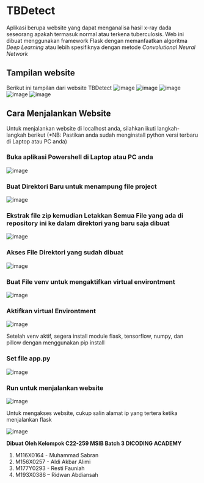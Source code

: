 # TBDetect
Aplikasi berupa website yang dapat menganalisa hasil x-ray dada seseorang apakah termasuk normal atau terkena tuberculosis. Web ini dibuat menggunakan framework Flask dengan memanfaatkan algoritma _Deep Learning_ atau lebih spesifiknya dengan metode
_Convolutional Neural Network_

## Tampilan website
Berikut ini tampilan dari website TBDetect
![image](https://user-images.githubusercontent.com/113587270/203743871-2eea243e-54e6-4fb2-b823-7e2853b78403.png)
![image](https://user-images.githubusercontent.com/113587270/203744070-55fa5fad-332a-454e-864f-e18ad4e524aa.png)
![image](https://user-images.githubusercontent.com/113587270/203744199-aa414ffa-70bb-459c-be22-35290aca1e6d.png)
![image](https://user-images.githubusercontent.com/113587270/203744258-6787b336-4fcf-4314-813d-017cc8b131c3.png)
![image](https://user-images.githubusercontent.com/113587270/203744452-c8088480-0b0f-452c-9994-aa364d4f595c.png)

## Cara Menjalankan Website
Untuk menjalankan website di localhost anda, silahkan ikuti langkah-langkah berikut (*NB: Pastikan anda sudah menginstall python versi terbaru di Laptop atau PC anda)
### Buka aplikasi Powershell di Laptop atau PC anda
![image](https://user-images.githubusercontent.com/113587270/203745039-6d30dddc-9a0b-494b-ab1a-ac5e8c184f40.png)
### Buat Direktori Baru untuk menampung file project
![image](https://user-images.githubusercontent.com/113587270/203745732-530b7949-0074-4de6-bec2-1ed59b399d5b.png)
### Ekstrak file zip kemudian Letakkan Semua File yang ada di repository ini ke dalam direktori yang baru saja dibuat
![image](https://user-images.githubusercontent.com/113587270/203747226-537ffd1c-359d-4443-821e-e0746141dd1d.png)
### Akses File Direktori yang sudah dibuat
![image](https://user-images.githubusercontent.com/113587270/203746029-e815ba70-1195-4466-8308-66618e9a77ce.png)
### Buat File venv untuk mengaktifkan virtual environtment
![image](https://user-images.githubusercontent.com/113587270/203746671-41a01344-1ee9-46b1-ad78-d1266d55773c.png)
### Aktifkan virtual Environtment
![image](https://user-images.githubusercontent.com/113587270/203747446-c610edc8-ad26-4444-86fa-3da363f476b4.png)

Setelah venv aktif, segera install module flask, tensorflow, numpy, dan pillow dengan menggunakan pip install
### Set file app.py
![image](https://user-images.githubusercontent.com/113587270/203747640-ad88f786-b7ff-47ec-81e4-1ed89abdb468.png)
### Run untuk menjalankan website
![image](https://user-images.githubusercontent.com/113587270/203748106-205c2d0d-77cb-4e2e-8355-1a7b20cfee0f.png)


Untuk mengakses website, cukup salin alamat ip yang tertera ketika menjalankan flask


![image](https://user-images.githubusercontent.com/113587270/203748274-777fc135-d689-4341-8f3e-e49d4465586e.png)




**Dibuat Oleh Kelompok C22-259 MSIB Batch 3 DICODING ACADEMY**
<ol>
  <li>M116X0164 - Muhammad Sabran</li>
  <li>M156X0257 - Aldi Akbar Alimi</li>
  <li>M177Y0293 - Resti Fauniah</li>
  <li>M193X0386 – Ridwan Abdiansah</li>
</ol>

